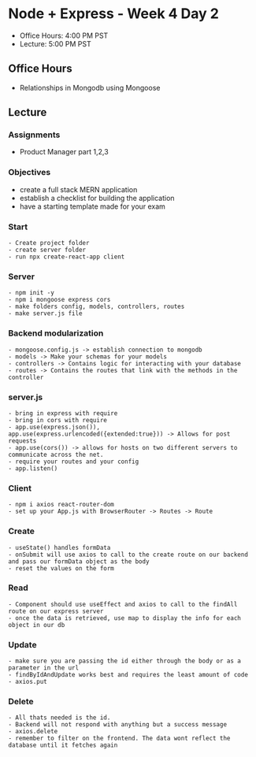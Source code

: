 # Node + Express - Week 4 Day 2

- Office Hours: 4:00 PM PST
- Lecture: 5:00 PM PST

## Office Hours

- Relationships in Mongodb using Mongoose

## Lecture

### Assignments

- Product Manager part 1,2,3

### Objectives

- create a full stack MERN application
- establish a checklist for building the application
- have a starting template made for your exam

### Start

    - Create project folder
    - create server folder
    - run npx create-react-app client

### Server

    - npm init -y
    - npm i mongoose express cors
    - make folders config, models, controllers, routes
    - make server.js file

### Backend modularization

    - mongoose.config.js -> establish connection to mongodb
    - models -> Make your schemas for your models
    - controllers -> Contains logic for interacting with your database
    - routes -> Contains the routes that link with the methods in the controller

### server.js

    - bring in express with require
    - bring in cors with require
    - app.use(express.json()), app.use(express.urlencoded({extended:true})) -> Allows for post requests
    - app.use(cors()) -> allows for hosts on two different servers to communicate across the net. 
    - require your routes and your config
    - app.listen()

### Client

    - npm i axios react-router-dom
    - set up your App.js with BrowserRouter -> Routes -> Route

### Create

    - useState() handles formData
    - onSubmit will use axios to call to the create route on our backend and pass our formData object as the body
    - reset the values on the form

### Read

    - Component should use useEffect and axios to call to the findAll route on our express server
    - once the data is retrieved, use map to display the info for each object in our db

### Update

    - make sure you are passing the id either through the body or as a parameter in the url
    - findByIdAndUpdate works best and requires the least amount of code
    - axios.put

### Delete

    - All thats needed is the id. 
    - Backend will not respond with anything but a success message
    - axios.delete
    - remember to filter on the frontend. The data wont reflect the database until it fetches again
